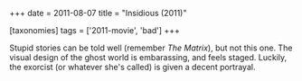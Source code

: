 +++
date = 2011-08-07
title = "Insidious (2011)"

[taxonomies]
tags = ['2011-movie', 'bad']
+++

Stupid stories can be told well (remember *The Matrix*), but not this
one. The visual design of the ghost world is embarassing, and feels
staged. Luckily, the exorcist (or whatever she\'s called) is given a
decent portrayal.
